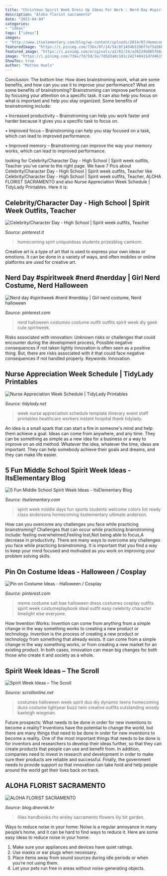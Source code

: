 ```yaml
---
title: "Christmas Spirit Week Dress Up Ideas For Work : Nerd Day #spiritweek #nerd #nerdday"
description: "Aloha florist sacramento"
date: "2023-04-04"
categories:
- "ideas"
tags: ["ideas"]
images:
- "http://www.itselementary.com/blog/wp-content/uploads/2014/07/Homecoming_FANS.jpg"
featuredImage: "https://i.pinimg.com/736x/8f/14/54/8f1454b5196f7ef5a56b994f5090307e--nerd-outfit-spirit-week-homecoming-week.jpg"
featured_image: "https://i.pinimg.com/originals/a2/82/24/a28224b885fb8aed21d88e3c261f8857.jpg"
image: "https://i.pinimg.com/736x/7d/5d/3a/7d5d3a0c101c242740415d7d46157987--bae-meme-character-ideas.jpg"
ShowToc: true
author: "Matteo Huels"
---
```



Conclusion: The bottom line: How does brainstroming work, what are some benefits, and how can you use it to improve your performance?
What are some benefits of brainstroming?
Brainstroming can improve performance by focusing your attention on a specific task. It can also help you focus on what is important and help you stay organized. Some benefits of brainstroming include:

• Increased productivity – Brainstroming can help you work faster and harder because it gives you a specific task to focus on.

• Improved focus – Brainstroming can help you stay focused on a task, which can lead to improved performance.

• Improved memory – Brainstroming can improve the way your memory works, which can lead to improved performance.

	

		
looking for Celebrity/Character Day - High School | Spirit week outfits, Teacher you've came to the right page. We have 7 Pics about Celebrity/Character Day - High School | Spirit week outfits, Teacher like Celebrity/Character Day - High School | Spirit week outfits, Teacher, ALOHA FLORIST SACRAMENTO and also Nurse Appreciation Week Schedule | TidyLady Printables. Here it is:
		
    
## Celebrity/Character Day - High School | Spirit Week Outfits, Teacher

<img loading=lazy src="https://i.pinimg.com/originals/a2/82/24/a28224b885fb8aed21d88e3c261f8857.jpg" onerror="this.onerror=null;this.src='https://tse1.mm.bing.net/th?id=OIP.vC_FSQRvEY-BYAqE5EM0KgHaLH&amp;pid=15.1';" alt="Celebrity/Character Day - High School | Spirit week outfits, Teacher">

_Source: pinterest.it_

>homecoming spirt uniqueideas students prizesblog camkom. 

	

Creative art is a type of art that is used to express your own ideas or emotions. It can be done in a variety of ways, and often mobiles or online platforms are used for creative art.

    
## Nerd Day #spiritweek #nerd #nerdday | Girl Nerd Costume, Nerd Halloween

<img loading=lazy src="https://i.pinimg.com/736x/8f/14/54/8f1454b5196f7ef5a56b994f5090307e--nerd-outfit-spirit-week-homecoming-week.jpg" onerror="this.onerror=null;this.src='https://tse4.mm.bing.net/th?id=OIP.bXS1pSxkqzpIp1_RUbiD4QHaNK&amp;pid=15.1';" alt="Nerd day #spiritweek #nerd #nerdday | Girl nerd costume, Nerd halloween">

_Source: pinterest.com_

>nerd halloween costumes costume outfit outfits spirit week diy geek cute spiritweek. 

	

Risks associated with innovation: Unknown risks or challenges that could encounter during the development process, Possible negative consequences if not taken lightly
Innovation is often seen as a positive thing. But, there are risks associated with it that could face negative consequences if not handled properly. Keywords: Innovation.

    
## Nurse Appreciation Week Schedule | TidyLady Printables

<img loading=lazy src="http://cdn.shopify.com/s/files/1/0010/9599/1332/products/il_fullxfull.2456112291_ros8_1200x1200.jpg?v=1595957365" onerror="this.onerror=null;this.src='https://tse1.mm.bing.net/th?id=OIP.BFrBrTU06jhK_5ACKB9FLwHaHa&amp;pid=15.1';" alt="Nurse Appreciation Week Schedule | TidyLady Printables">

_Source: tidylady.net_

>week nurse appreciation schedule template itinerary event staff printables healthcare workers instant hospital thank tidylady. 

	

An idea is a small spark that can start a fire in someone's mind and help them achieve a goal. Ideas can come from anywhere, and any time. They can be something as simple as a new idea for a business or a way to improve on an old method. Whatever the idea, whatever the time, ideas are important. They can help somebody achieve their goals and dreams, and they can make life easier.

    
## 5 Fun Middle School Spirit Week Ideas - ItsElementary Blog

<img loading=lazy src="http://www.itselementary.com/blog/wp-content/uploads/2014/07/Homecoming_FANS.jpg" onerror="this.onerror=null;this.src='https://tse1.mm.bing.net/th?id=OIP.xAgfIFOpZWn4dgiym0aPvQAAAA&amp;pid=15.1';" alt="5 Fun Middle School Spirit Week Ideas - ItsElementary Blog">

_Source: itselementary.com_

>spirit week middle days fun sports students welcome colors list ready class andersons homecoming itselementary ultimate anderson. 

	

How can you overcome any challenges you face while practicing brainstroming?
Challenges that can occur while practicing brainstroming include: feeling overwhelmed,Feeling lost,Not being able to focus,A decrease in productivity. There are many ways to overcome any challenges you face while practicing brainstroming. It is important that you find a way to keep your mind focused and motivated as you work on improving your problem solving skills.

    
## Pin On Costume Ideas - Halloween / Cosplay

<img loading=lazy src="https://i.pinimg.com/736x/7d/5d/3a/7d5d3a0c101c242740415d7d46157987--bae-meme-character-ideas.jpg" onerror="this.onerror=null;this.src='https://tse1.mm.bing.net/th?id=OIP.HqExa0ZcFs3ScxJwRCMAiQAAAA&amp;pid=15.1';" alt="Pin on Costume Ideas - Halloween / Cosplay">

_Source: pinterest.com_

>meme costume salt bae halloween dress costumes cosplay outfits spirit week costumeplaybook steal outfit easy celebrity character limelight else everyone. 

	

How Invention Works: Invention can come from anything from a simple change in the way something works to creating a new product or technology.
Invention is the process of creating a new product or technology from something that already exists. It can come from a simple change in the way something works, or from creating a new market for an existing product. In both cases, innovation can mean big changes for both those who create it and society as a whole.

    
## Spirit Week Ideas – The Scroll

<img loading=lazy src="http://scrollonline.net/wp-content/uploads/2015/09/spirit-week.jpg" onerror="this.onerror=null;this.src='https://tse4.mm.bing.net/th?id=OIP.idpKRgx3mRBVluv26xRMggHaJ3&amp;pid=15.1';" alt="Spirit Week Ideas – The Scroll">

_Source: scrollonline.net_

>costumes halloween week spirit duo diy dynamic teens homecoming duos costume lightyear buzz twin creative outfits outstanding woody kaeleigh wiegman. 

	

Future prospects: What needs to be done in order for new inventions to become a reality?
Inventions have the potential to change the world, but there are many things that need to be done in order for new inventions to become a reality. One of the most important things that needs to be done is for inventors and researchers to develop their ideas further, so that they can create products that people can use and benefit from. In addition, companies need to invest in research and development in order to make sure their products are reliable and successful. Finally, the government needs to provide support so that innovation can take hold and help people around the world get their lives back on track.

    
## ALOHA FLORIST SACRAMENTO

<img loading=lazy src="http://bit.ly/oJuiZQ" onerror="this.onerror=null;this.src='https://tse2.mm.bing.net/th?id=OIP.zxmN_UeBW7vqy7BlX-eg4wAAAA&amp;pid=15.1';" alt="ALOHA FLORIST SACRAMENTO">

_Source: blog.dnevnik.hr_

>lilies handbooks rhs wisley sacramento flowers lily bit garden. 

	

Ways to reduce noise in your home:
Noise is a regular annoyance in many people’s home, and it can be hard to find ways to reduce it. Here are some easy ideas to reduce noise in your home:
1. Make sure your appliances and devices have quiet ratings.
2. Use masks or ear plugs when necessary.
3. Place items away from sound sources during idle periods or when you’re not using them.
4. Let your pets run free in areas without noise-generating objects.

